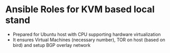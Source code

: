 # Ansible Roles for KVM based local stand
* Prepared for Ubuntu host with CPU supporting hardware virtualization
* It ensures Virtual Machines (necessary number), TOR on host (based on bird) and setup BGP overlay network
